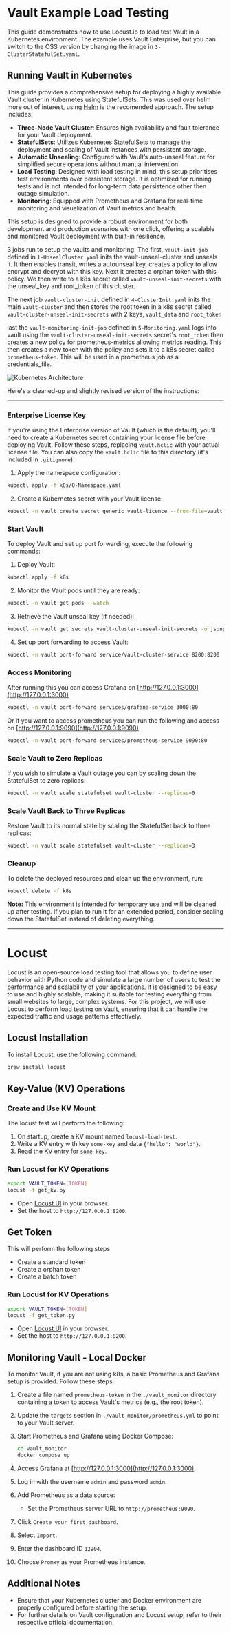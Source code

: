 # Vault Example Load Testing

This guide demonstrates how to use Locust.io to load test Vault in a Kubernetes environment. The example uses Vault Enterprise, but you can switch to the OSS version by changing the image in `3-ClusterStatefulSet.yaml`.


## Running Vault in Kubernetes

This guide provides a comprehensive setup for deploying a highly available Vault cluster in Kubernetes using StatefulSets. This was used over helm more out of interest, using [Helm](https://developer.hashicorp.com/vault/docs/platform/k8s/helm) is the recomended approach. The setup includes:

- **Three-Node Vault Cluster**: Ensures high availability and fault tolerance for your Vault deployment.
- **StatefulSets**: Utilizes Kubernetes StatefulSets to manage the deployment and scaling of Vault instances with persistent storage.
- **Automatic Unsealing**: Configured with Vault’s auto-unseal feature for simplified secure operations without manual intervention.
- **Load Testing**: Designed with load testing in mind, this setup prioritises test environments over persistent storage. It is optimized for running tests and is not intended for long-term data persistence other then outage simulation. 
- **Monitoring**: Equipped with Prometheus and Grafana for real-time monitoring and visualization of Vault metrics and health.

This setup is designed to provide a robust environment for both development and production scenarios with one click, offering a scalable and monitored Vault deployment with built-in resilience.

3 jobs run to setup the vaults and monitoring. The first, `vault-init-job` defined in `1-UnsealCluster.yaml` inits the vault-unseal-cluster and unseals it. It then enables transit, writes a autounseal key, creates a policy to allow encrypt and decrypt with this key. Next it creates a orphan token with this policy. We then write to a k8s secret called `vault-unseal-init-secrets` with the unseal_key and root_token of this cluster. 

The next job `vault-cluster-init` defined in `4-ClusterInit.yaml` inits the main `vault-cluster` and then stores the root token in a k8s secret called `vault-cluster-unseal-init-secrets` with 2 keys, `vault_data` and `root_token`

last the `vault-monitoring-init-job` defined in `5-Monitoring.yaml` logs into vault using the `vault-cluster-unseal-init-secrets` secret's `root_token` then creates a new policy for prometheus-metrics allowing metrics reading. This then creates a new token with the policy and sets it to a k8s secret called `prometheus-token`. This will be used in a prometheus job as a credentials_file. 

![Kubernetes Architecture](docs/vault-k8s.png)

Here's a cleaned-up and slightly revised version of the instructions:

---

### Enterprise License Key

If you're using the Enterprise version of Vault (which is the default), you'll need to create a Kubernetes secret containing your license file before deploying Vault. Follow these steps, replacing `vault.hclic` with your actual license file. You can also copy the `vault.hclic` file to this directory (it's included in `.gitignore`):

1. Apply the namespace configuration:
```bash
kubectl apply -f k8s/0-Namespace.yaml
```

2. Create a Kubernetes secret with your Vault license:
```bash
kubectl -n vault create secret generic vault-licence --from-file=vault.hclic
```

### Start Vault

To deploy Vault and set up port forwarding, execute the following commands:

1. Deploy Vault:
```bash
kubectl apply -f k8s
```

2. Monitor the Vault pods until they are ready:
```bash
kubectl -n vault get pods --watch
```

3. Retrieve the Vault unseal key (if needed):
```bash
kubectl -n vault get secrets vault-cluster-unseal-init-secrets -o jsonpath="{.data.vault_data}" | base64 -d
```

4. Set up port forwarding to access Vault:
```bash
kubectl -n vault port-forward service/vault-cluster-service 8200:8200
```

### Access Monitoring
After running this you can access Grafana on [http://127.0.0.1:3000](http://127.0.0.1:3000)
```bash
kubectl -n vault port-forward services/grafana-service 3000:80
```

Or if you want to access prometheus you can run the following and access on [http://127.0.0.1:9090](http://127.0.0.1:9090)
```bash
kubectl -n vault port-forward services/prometheus-service 9090:80
```

### Scale Vault to Zero Replicas

If you wish to simulate a Vault outage you can by scaling down the StatefulSet to zero replicas:

```bash
kubectl -n vault scale statefulset vault-cluster --replicas=0
```

### Scale Vault Back to Three Replicas

Restore Vault to its normal state by scaling the StatefulSet back to three replicas:

```bash
kubectl -n vault scale statefulset vault-cluster --replicas=3
```

### Cleanup

To delete the deployed resources and clean up the environment, run:

```bash
kubectl delete -f k8s
```

**Note:** This environment is intended for temporary use and will be cleaned up after testing. If you plan to run it for an extended period, consider scaling down the StatefulSet instead of deleting everything.

---
# Locust

Locust is an open-source load testing tool that allows you to define user behavior with Python code and simulate a large number of users to test the performance and scalability of your applications. It is designed to be easy to use and highly scalable, making it suitable for testing everything from small websites to large, complex systems. For this project, we will use Locust to perform load testing on Vault, ensuring that it can handle the expected traffic and usage patterns effectively.

## Locust Installation

To install Locust, use the following command:

```bash
brew install locust
```

## Key-Value (KV) Operations

### Create and Use KV Mount
The locust test will perform the following:
1. On startup, create a KV mount named `locust-load-test`.
2. Write a KV entry with key `some-key` and data `{"hello": "world"}`.
3. Read the KV entry for `some-key`.

### Run Locust for KV Operations

```bash
export VAULT_TOKEN=[TOKEN]
locust -f get_kv.py
```

- Open [Locust UI](http://127.0.0.1:8089/) in your browser.
- Set the host to `http://127.0.0.1:8200`.

## Get Token
This will perform the following steps
* Create a standard token
* Create a orphan token
* Create a batch token

### Run Locust for KV Operations

```bash
export VAULT_TOKEN=[TOKEN]
locust -f get_token.py
```

- Open [Locust UI](http://127.0.0.1:8089/) in your browser.
- Set the host to `http://127.0.0.1:8200`.

## Monitoring Vault - Local Docker

To monitor Vault, if you are not using k8s, a basic Prometheus and Grafana setup is provided. Follow these steps:

1. Create a file named `prometheus-token` in the `./vault_monitor` directory containing a token to access Vault's metrics (e.g., the root token).
2. Update the `targets` section in `./vault_monitor/prometheus.yml` to point to your Vault server.
3. Start Prometheus and Grafana using Docker Compose:

    ```bash
    cd vault_monitor
    docker compose up
    ```

4. Access Grafana at [http://127.0.0.1:3000](http://127.0.0.1:3000).
5. Log in with the username `admin` and password `admin`.
6. Add Prometheus as a data source:
   - Set the Prometheus server URL to `http://prometheus:9090`.
7. Click `Create your first dashboard`.
8. Select `Import`.
9. Enter the dashboard ID `12904`.
10. Choose `Promxy` as your Prometheus instance.

## Additional Notes

- Ensure that your Kubernetes cluster and Docker environment are properly configured before starting the setup.
- For further details on Vault configuration and Locust setup, refer to their respective official documentation.
